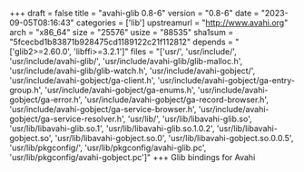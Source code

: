+++
draft = false
title = "avahi-glib 0.8-6"
version = "0.8-6"
date = "2023-09-05T08:16:43"
categories = ['lib']
upstreamurl = "http://www.avahi.org"
arch = "x86_64"
size = "25576"
usize = "88535"
sha1sum = "5fcecbd1b83871b928475cd1189122c21f112812"
depends = "['glib2>=2.60.0', 'libffi>=3.2.1']"
files = "['usr/', 'usr/include/', 'usr/include/avahi-glib/', 'usr/include/avahi-glib/glib-malloc.h', 'usr/include/avahi-glib/glib-watch.h', 'usr/include/avahi-gobject/', 'usr/include/avahi-gobject/ga-client.h', 'usr/include/avahi-gobject/ga-entry-group.h', 'usr/include/avahi-gobject/ga-enums.h', 'usr/include/avahi-gobject/ga-error.h', 'usr/include/avahi-gobject/ga-record-browser.h', 'usr/include/avahi-gobject/ga-service-browser.h', 'usr/include/avahi-gobject/ga-service-resolver.h', 'usr/lib/', 'usr/lib/libavahi-glib.so', 'usr/lib/libavahi-glib.so.1', 'usr/lib/libavahi-glib.so.1.0.2', 'usr/lib/libavahi-gobject.so', 'usr/lib/libavahi-gobject.so.0', 'usr/lib/libavahi-gobject.so.0.0.5', 'usr/lib/pkgconfig/', 'usr/lib/pkgconfig/avahi-glib.pc', 'usr/lib/pkgconfig/avahi-gobject.pc']"
+++
Glib bindings for Avahi